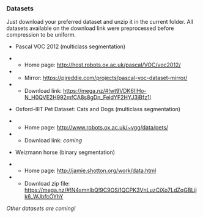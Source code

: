 ### Datasets

Just download your preferred dataset and unzip it in the current folder. All datasets available on the download link were preprocessed before compression to be uniform.

* Pascal VOC 2012 (multiclass segmentation)
* * Home page: http://host.robots.ox.ac.uk/pascal/VOC/voc2012/
* * Mirror: https://pjreddie.com/projects/pascal-voc-dataset-mirror/
* * Download link: https://mega.nz/#!wt9VDK6I!Ho-N_H0QVE2H992mfCA8s8gDn_FeldYF2HYJ3jBfz1I

* Oxford-IIIT Pet Dataset: Cats and Dogs (multiclass segmentation)
* * Home page: http://www.robots.ox.ac.uk/~vgg/data/pets/
* * Download link: *coming*

* Weizmann horse (binary segmentation)
* * Home page: http://jamie.shotton.org/work/data.html
* * Download zip file: https://mega.nz/#!N4smnIbQ!9C9OSi1QCPK3VnLuzCiXo7LdZqGBLijk6_WJbfcOYhY

*Other datasets are coming!*